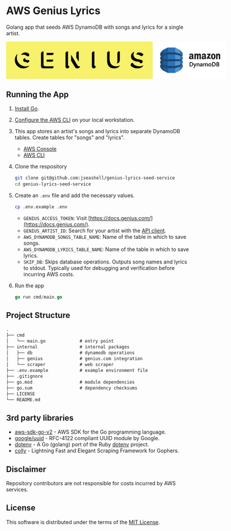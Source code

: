 # AWS Genius Lyrics

Golang app that seeds AWS DynamoDB with songs and lyrics for a single artist.

<p style="display: flex; align-items: center;">
  <img src="./docs/genius.png" width="400"/>
  <img src="./docs/aws-dynamodb.png" width="200"/>
</p>

## Running the App

1. [Install Go](https://go.dev/doc/install).
1. [Configure the AWS CLI](https://docs.aws.amazon.com/cli/latest/userguide/cli-chap-configure.html) on your local workstation.
1. This app stores an artist's songs and lyrics into separate DynamoDB tables. Create tables for "songs" and "lyrics".

    - [AWS Console](https://aws.plainenglish.io/how-to-create-a-dynamodb-table-with-the-aws-console-92d2bfdd49b)
    - [AWS CLI](https://docs.aws.amazon.com/cli/latest/reference/dynamodb/create-table.html)

1. Clone the respository

    ```sh
    git clone git@github.com:jseashell/genius-lyrics-seed-service
    cd genius-lyrics-seed-service
    ```

1. Create an `.env` file and add the necessary values.

    ```sh
    cp .env.example .env
    ```

    - `GENIUS_ACCESS_TOKEN`: Visit [https://docs.genius.com/](https://docs.genius.com/).
    - `GENIUS_ARTIST_ID`: Search for your artist with the [API client](https://docs.genius.com/#search-h2).
    - `AWS_DYNAMODB_SONGS_TABLE_NAME`: Name of the table in which to save songs.
    - `AWS_DYNAMODB_LYRICS_TABLE_NAME`: Name of the table in which to save lyrics.
    - `SKIP_DB`: Skips database operations. Outputs song names and lyrics to stdout. Typically used for debugging and verification before incurring AWS costs.

1. Run the app

    ```go
    go run cmd/main.go
    ```

## Project Structure

```text
.
├── cmd
│   └── main.go             # entry point
├── internal                # internal packages
│   ├── db                  # dynamodb operations
│   ├── genius              # genius.com integration
│   └── scraper             # web scraper
├── .env.example            # example environment file
├── .gitignore
├── go.mod                  # module dependencies
├── go.sum                  # dependency checksums
├── LICENSE
└── README.md
```

## 3rd party libraries

- [aws-sdk-go-v2](https://github.com/aws/aws-sdk-go-v2) - AWS SDK for the Go programming language.
- [google/uuid](https://github.com/google/uuid) -  RFC-4122 compliant UUID module by Google.
- [dotenv](https://github.com/joho/godotenv) - A Go (golang) port of the Ruby [dotenv](https://github.com/bkeepers/dotenv) project.
- [colly](https://github.com/gocolly/colly) - Lightning Fast and Elegant Scraping Framework for Gophers.

## Disclaimer

Repository contributors are not responsible for costs incurred by AWS services.

## License

This software is distributed under the terms of the [MIT License](/LICENSE).